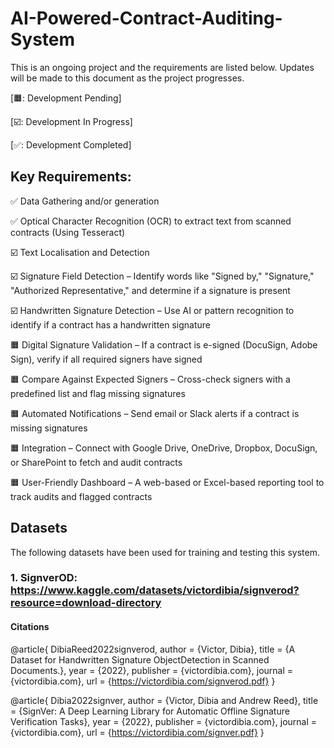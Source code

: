 # AI-Powered-Contract-Auditing-System
This is an ongoing project and the requirements are listed below. Updates will be made to this document as the project progresses.

[🟧: Development Pending]

[☑️: Development In Progress]

[✅: Development Completed]

## Key Requirements:
✅ Data Gathering and/or generation

✅ Optical Character Recognition (OCR) to extract text from scanned contracts (Using Tesseract)

☑️ Text Localisation and Detection

☑️ Signature Field Detection – Identify words like "Signed by," "Signature," "Authorized Representative," and determine if a signature is present

☑️ Handwritten Signature Detection – Use AI or pattern recognition to identify if a contract has a handwritten signature

🟧 Digital Signature Validation – If a contract is e-signed (DocuSign, Adobe Sign), verify if all required signers have signed

🟧 Compare Against Expected Signers – Cross-check signers with a predefined list and flag missing signatures

🟧 Automated Notifications – Send email or Slack alerts if a contract is missing signatures

🟧 Integration – Connect with Google Drive, OneDrive, Dropbox, DocuSign, or SharePoint to fetch and audit contracts

🟧 User-Friendly Dashboard – A web-based or Excel-based reporting tool to track audits and flagged contracts



## Datasets
The following datasets have been used for training and testing this system.
### 1. SignverOD: https://www.kaggle.com/datasets/victordibia/signverod?resource=download-directory
#### Citations

@article{
DibiaReed2022signverod, author = {Victor, Dibia},
title = {A Dataset for Handwritten Signature ObjectDetection in Scanned Documents.},
year = {2022},
publisher = {victordibia.com},
journal = {victordibia.com},
url = {https://victordibia.com/signverod.pdf}
}

@article{
Dibia2022signver,
author = {Victor, Dibia and Andrew Reed},
title = {SignVer: A Deep Learning Library for Automatic Offline Signature Verification Tasks},
year = {2022},
publisher = {victordibia.com},
journal = {victordibia.com},
url = {https://victordibia.com/signver.pdf}
}
